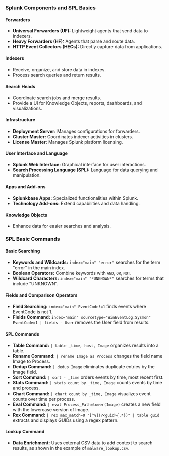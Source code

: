 ### Splunk Components and SPL Basics

#### Forwarders
- **Universal Forwarders (UF):** Lightweight agents that send data to indexers.
- **Heavy Forwarders (HF):** Agents that parse and route data.
- **HTTP Event Collectors (HECs):** Directly capture data from applications.

#### Indexers
- Receive, organize, and store data in indexes.
- Process search queries and return results.

#### Search Heads
- Coordinate search jobs and merge results.
- Provide a UI for Knowledge Objects, reports, dashboards, and visualizations.

#### Infrastructure
- **Deployment Server:** Manages configurations for forwarders.
- **Cluster Master:** Coordinates indexer activities in clusters.
- **License Master:** Manages Splunk platform licensing.

#### User Interface and Language
- **Splunk Web Interface:** Graphical interface for user interactions.
- **Search Processing Language (SPL):** Language for data querying and manipulation.

#### Apps and Add-ons
- **Splunkbase Apps:** Specialized functionalities within Splunk.
- **Technology Add-ons:** Extend capabilities and data handling.

#### Knowledge Objects
- Enhance data for easier searches and analysis.

### SPL Basic Commands

#### Basic Searching
- **Keywords and Wildcards:** `index="main" "error"` searches for the term "error" in the main index.
- **Boolean Operators:** Combine keywords with `AND`, `OR`, `NOT`.
- **Wildcard Characters:** `index="main" "*UNKNOWN*"` searches for terms that include "UNKNOWN".

#### Fields and Comparison Operators
- **Field Searching:** `index="main" EventCode!=1` finds events where EventCode is not 1.
- **Fields Command:** `index="main" sourcetype="WinEventLog:Sysmon" EventCode=1 | fields - User` removes the User field from results.

#### SPL Commands
- **Table Command:** `| table _time, host, Image` organizes results into a table.
- **Rename Command:** `| rename Image as Process` changes the field name Image to Process.
- **Dedup Command:** `| dedup Image` eliminates duplicate entries by the Image field.
- **Sort Command:** `| sort - _time` orders events by time, most recent first.
- **Stats Command:** `| stats count by _time, Image` counts events by time and process.
- **Chart Command:** `| chart count by _time, Image` visualizes event counts over time per process.
- **Eval Command:** `| eval Process_Path=lower(Image)` creates a new field with the lowercase version of Image.
- **Rex Command:** `| rex max_match=0 "[^%](?<guid>{.*})" | table guid` extracts and displays GUIDs using a regex pattern.

#### Lookup Command
- **Data Enrichment:** Uses external CSV data to add context to search results, as shown in the example of `malware_lookup.csv`.
